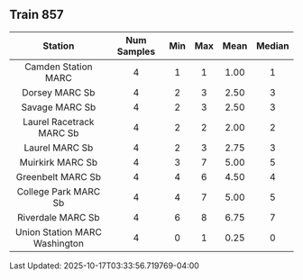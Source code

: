 ## Train 857

| Station | Num Samples | Min | Max | Mean | Median |
| :-----: | :---------: | :-: | :-: | :--: | :----: |
| Camden Station MARC | 4 | 1 | 1 | 1.00 | 1 |
| Dorsey MARC Sb | 4 | 2 | 3 | 2.50 | 3 |
| Savage MARC Sb | 4 | 2 | 3 | 2.50 | 3 |
| Laurel Racetrack MARC Sb | 4 | 2 | 2 | 2.00 | 2 |
| Laurel MARC Sb | 4 | 2 | 3 | 2.75 | 3 |
| Muirkirk MARC Sb | 4 | 3 | 7 | 5.00 | 5 |
| Greenbelt MARC Sb | 4 | 4 | 6 | 4.50 | 4 |
| College Park MARC Sb | 4 | 4 | 7 | 5.00 | 5 |
| Riverdale MARC Sb | 4 | 6 | 8 | 6.75 | 7 |
| Union Station MARC Washington | 4 | 0 | 1 | 0.25 | 0 |


Last Updated: 2025-10-17T03:33:56.719769-04:00